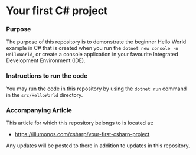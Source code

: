 # Your first C# project

### Purpose

The purpose of this repository is to demonstrate the beginner Hello World example in C# that is created when you run the `dotnet new console -n HelloWorld`, or create a console application in your favourite Integrated Development Environment (IDE).

### Instructions to run the code

You may run the code in this repository by using the `dotnet run` command in the `src/HelloWorld` directory.

### Accompanying Article

This article for which this repository belongs to is located at:

* https://illumonos.com/csharp/your-first-csharp-project

Any updates will be posted to there in addition to updates in this repository.
